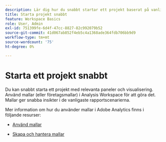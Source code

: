 ```yaml
---
description: Lär dig hur du snabbt startar ett projekt baserat på vanliga rapportscenarier med hjälp av mallar i Analysis Workspace.
title: Starta projekt snabbt
feature: Workspace Basics
role: User, Admin
exl-id: 751399fe-6d4f-47cc-8827-82c992079b52
source-git-commit: 41d067ab852f4eb5c4a1368ade364fdb706bb9d9
workflow-type: tm+mt
source-wordcount: '75'
ht-degree: 0%

---
```


# Starta ett projekt snabbt

Du kan snabbt starta ett projekt med relevanta paneler och visualisering. Använd mallar (eller företagsmallar) i Analysis Workspace för att göra det. Mallar ger snabba insikter i de vanligaste rapportscenarierna.

Mer information om hur du använder mallar i Adobe Analytics finns i följande resurser:

* [Använd mallar](/help/analyze/analysis-workspace/templates/use-templates.md)

* [Skapa och hantera mallar](/help/analyze/analysis-workspace/templates/create-templates.md)

